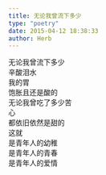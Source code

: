 ```yaml
---  
title: 无论我曾流下多少  
type: "poetry"  
date: 2015-04-12 18:38:33  
author: Herb  
---  
```

无论我曾流下多少  
辛酸泪水  
我的胃  
饱胀且还是酸的  
无论我曾吃了多少苦  
心  
都依旧依然是甜的  
这就  
是青年人的幼稚  
是青年人的青春  
是青年人的爱情